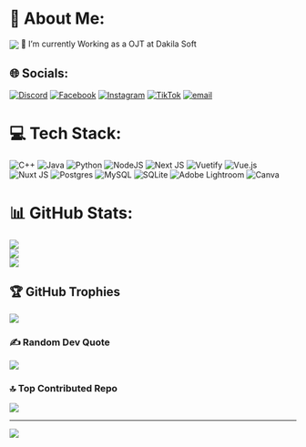 # 💫 About Me:
<img align="center" src="https://media4.giphy.com/media/v1.Y2lkPTc5MGI3NjExYW4yNmVkYmE5bWZrcWdtdGptMTJmOGN0MHJlbHpuYzRrMHV0aTNsdCZlcD12MV9pbnRlcm5hbF9naWZfYnlfaWQmY3Q9Zw/Ws6T5PN7wHv3cY8xy8/giphy.gif">
🔭 I’m currently Working as a OJT at Dakila Soft


## 🌐 Socials:
[![Discord](https://img.shields.io/badge/Discord-%237289DA.svg?logo=discord&logoColor=white)](https://discord.gg/https://discord.gg/aad5BJgX) [![Facebook](https://img.shields.io/badge/Facebook-%231877F2.svg?logo=Facebook&logoColor=white)](https://facebook.com/chncurly) [![Instagram](https://img.shields.io/badge/Instagram-%23E4405F.svg?logo=Instagram&logoColor=white)](https://instagram.com/chncurly) [![TikTok](https://img.shields.io/badge/TikTok-%23000000.svg?logo=TikTok&logoColor=white)](https://tiktok.com/@chncurly) [![email](https://img.shields.io/badge/Email-D14836?logo=gmail&logoColor=white)](mailto:chanooh14@gmail.com) 

# 💻 Tech Stack:
![C++](https://img.shields.io/badge/c++-%2300599C.svg?style=for-the-badge&logo=c%2B%2B&logoColor=white) ![Java](https://img.shields.io/badge/java-%23ED8B00.svg?style=for-the-badge&logo=openjdk&logoColor=white) ![Python](https://img.shields.io/badge/python-3670A0?style=for-the-badge&logo=python&logoColor=ffdd54) ![NodeJS](https://img.shields.io/badge/node.js-6DA55F?style=for-the-badge&logo=node.js&logoColor=white) ![Next JS](https://img.shields.io/badge/Next-black?style=for-the-badge&logo=next.js&logoColor=white) ![Vuetify](https://img.shields.io/badge/Vuetify-1867C0?style=for-the-badge&logo=vuetify&logoColor=AEDDFF) ![Vue.js](https://img.shields.io/badge/vue.js-%2335495e.svg?style=for-the-badge&logo=vuedotjs&logoColor=%234FC08D) ![Nuxt JS](https://img.shields.io/badge/Nuxt-002E3B?style=for-the-badge&logo=nuxt.js&logoColor=#00DC82) ![Postgres](https://img.shields.io/badge/postgres-%23316192.svg?style=for-the-badge&logo=postgresql&logoColor=white) ![MySQL](https://img.shields.io/badge/mysql-4479A1.svg?style=for-the-badge&logo=mysql&logoColor=white) ![SQLite](https://img.shields.io/badge/sqlite-%2307405e.svg?style=for-the-badge&logo=sqlite&logoColor=white) ![Adobe Lightroom](https://img.shields.io/badge/Adobe%20Lightroom-31A8FF.svg?style=for-the-badge&logo=Adobe%20Lightroom&logoColor=white) ![Canva](https://img.shields.io/badge/Canva-%2300C4CC.svg?style=for-the-badge&logo=Canva&logoColor=white)
# 📊 GitHub Stats:
![](https://github-readme-stats.vercel.app/api?username=chncurly&theme=dark&hide_border=false&include_all_commits=false&count_private=false)<br/>
![](https://nirzak-streak-stats.vercel.app/?user=chncurly&theme=dark&hide_border=false)<br/>
![](https://github-readme-stats.vercel.app/api/top-langs/?username=chncurly&theme=dark&hide_border=false&include_all_commits=false&count_private=false&layout=compact)

## 🏆 GitHub Trophies
![](https://github-profile-trophy.vercel.app/?username=chncurly&theme=radical&no-frame=false&no-bg=true&margin-w=4)

### ✍️ Random Dev Quote
![](https://quotes-github-readme.vercel.app/api?type=vetical&theme=radical)

### 🔝 Top Contributed Repo
![](https://github-contributor-stats.vercel.app/api?username=chncurly&limit=5&theme=dark&combine_all_yearly_contributions=true)

---
[![](https://visitcount.itsvg.in/api?id=chncurly&icon=5&color=0)](https://visitcount.itsvg.in)

<!-- Proudly created with GPRM ( https://gprm.itsvg.in ) -->

